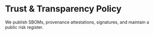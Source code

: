 # Trust & Transparency Policy
We publish SBOMs, provenance attestations, signatures, and maintain a public risk register.
